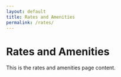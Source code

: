 ```yaml
---
layout: default
title: Rates and Amenities
permalink: /rates/
---
```


# Rates and Amenities

This is the rates and amenities page content.
